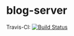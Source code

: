 # blog-server

Travis-CI: [![Build Status](https://travis-ci.org/LehaUchicha/blog-server.svg?branch=master)](https://travis-ci.org/LehaUchicha/blog-server)


